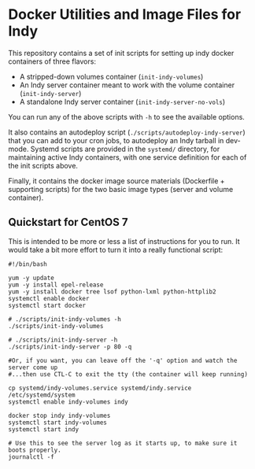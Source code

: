 # Docker Utilities and Image Files for Indy

This repository contains a set of init scripts for setting up indy docker containers of three flavors:

  * A stripped-down volumes container (`init-indy-volumes`)
  * An Indy server container meant to work with the volume container (`init-indy-server`)
  * A standalone Indy server container (`init-indy-server-no-vols`)

You can run any of the above scripts with `-h` to see the available options.

It also contains an autodeploy script (`./scripts/autodeploy-indy-server`) that you can add to your cron jobs, 
to autodeploy an Indy tarball in dev-mode. Systemd scripts are provided in the `systemd/` directory, 
for maintaining active Indy containers, with one service definition for each of the init scripts above.

Finally, it contains the docker image source materials (Dockerfile + supporting scripts) for the two basic
image types (server and volume container).

## Quickstart for CentOS 7

This is intended to be more or less a list of instructions for you to run. It would take a bit more effort
to turn it into a really functional script:

    #!/bin/bash
    
    yum -y update
    yum -y install epel-release
    yum -y install docker tree lsof python-lxml python-httplib2
    systemctl enable docker
    systemctl start docker
    
    # ./scripts/init-indy-volumes -h
    ./scripts/init-indy-volumes
    
    # ./scripts/init-indy-server -h
    ./scripts/init-indy-server -p 80 -q
    
    #Or, if you want, you can leave off the '-q' option and watch the server come up
    #...then use CTL-C to exit the tty (the container will keep running)
    
    cp systemd/indy-volumes.service systemd/indy.service /etc/systemd/system
    systemctl enable indy-volumes indy
    
    docker stop indy indy-volumes
    systemctl start indy-volumes
    systemctl start indy
    
    # Use this to see the server log as it starts up, to make sure it boots properly.
    journalctl -f

